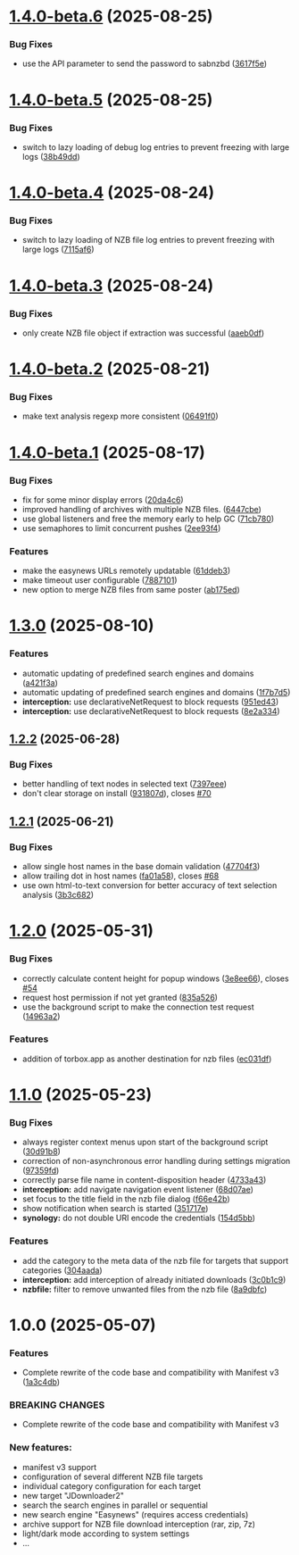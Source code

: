 # [1.4.0-beta.6](https://github.com/Tensai75/NZBDonkey/compare/v1.4.0-beta.5...v1.4.0-beta.6) (2025-08-25)


### Bug Fixes

* use the API parameter to send the password to sabnzbd ([3617f5e](https://github.com/Tensai75/NZBDonkey/commit/3617f5ebff293af259bcad70717b91c821952b0e))

# [1.4.0-beta.5](https://github.com/Tensai75/NZBDonkey/compare/v1.4.0-beta.4...v1.4.0-beta.5) (2025-08-25)


### Bug Fixes

* switch to lazy loading of debug log entries to prevent freezing with large logs ([38b49dd](https://github.com/Tensai75/NZBDonkey/commit/38b49dd8a98c58561ee1bc0809bb206a27cb7e65))

# [1.4.0-beta.4](https://github.com/Tensai75/NZBDonkey/compare/v1.4.0-beta.3...v1.4.0-beta.4) (2025-08-24)


### Bug Fixes

* switch to lazy loading of NZB file log entries to prevent freezing with large logs ([7115af6](https://github.com/Tensai75/NZBDonkey/commit/7115af69b6bedd9fe348dba86f1bb3f6e04af609))

# [1.4.0-beta.3](https://github.com/Tensai75/NZBDonkey/compare/v1.4.0-beta.2...v1.4.0-beta.3) (2025-08-24)


### Bug Fixes

* only create NZB file object if extraction was successful ([aaeb0df](https://github.com/Tensai75/NZBDonkey/commit/aaeb0df71507e4d4d4144c69ff76ec9346c29b4d))

# [1.4.0-beta.2](https://github.com/Tensai75/NZBDonkey/compare/v1.4.0-beta.1...v1.4.0-beta.2) (2025-08-21)


### Bug Fixes

* make text analysis regexp more consistent ([06491f0](https://github.com/Tensai75/NZBDonkey/commit/06491f02dda0ba6dd95e4cde4932b37d573d13c3))

# [1.4.0-beta.1](https://github.com/Tensai75/NZBDonkey/compare/v1.3.0...v1.4.0-beta.1) (2025-08-17)


### Bug Fixes

* fix for some minor display errors ([20da4c6](https://github.com/Tensai75/NZBDonkey/commit/20da4c6916105f3056c8d5b077452a9ecc84c73e))
* improved handling of archives with multiple NZB files. ([6447cbe](https://github.com/Tensai75/NZBDonkey/commit/6447cbefdc1de610c64e31fba8f4c8a8f1b62b44))
* use global listeners and free the memory early to help GC ([71cb780](https://github.com/Tensai75/NZBDonkey/commit/71cb780a595671a53386a0229ff194635cb016eb))
* use semaphores to limit concurrent pushes ([2ee93f4](https://github.com/Tensai75/NZBDonkey/commit/2ee93f49b30f08c13be323d0d0800447b61faebb))


### Features

* make the easynews URLs remotely updatable ([61ddeb3](https://github.com/Tensai75/NZBDonkey/commit/61ddeb3160b4ffff18d42ce0fe18a662200569b1))
* make timeout user configurable ([7887101](https://github.com/Tensai75/NZBDonkey/commit/7887101eb7c20f7e0dc7a9cc4970907f9d5882fa))
* new option to merge NZB files from same poster ([ab175ed](https://github.com/Tensai75/NZBDonkey/commit/ab175ed10395e53fca13cd2aa1c9786d2fd13e03))

# [1.3.0](https://github.com/Tensai75/NZBDonkey/compare/v1.2.2...v1.3.0) (2025-08-10)


### Features

* automatic updating of predefined search engines and domains ([a421f3a](https://github.com/Tensai75/NZBDonkey/commit/a421f3a56ff417c33fd52ef99124fab10b14e1e1))
* automatic updating of predefined search engines and domains ([1f7b7d5](https://github.com/Tensai75/NZBDonkey/commit/1f7b7d51cebdd26e77403624aa2f2d78fb72efc6))
* **interception:** use declarativeNetRequest to block requests ([951ed43](https://github.com/Tensai75/NZBDonkey/commit/951ed434e2cfc0dcf0229cabe9ee1d4d6a24eaa2))
* **interception:** use declarativeNetRequest to block requests ([8e2a334](https://github.com/Tensai75/NZBDonkey/commit/8e2a334265a4c307a9ee68b9d5ddbb02bacbd379))

## [1.2.2](https://github.com/Tensai75/NZBDonkey/compare/v1.2.1...v1.2.2) (2025-06-28)


### Bug Fixes

* better handling of text nodes in selected text ([7397eee](https://github.com/Tensai75/NZBDonkey/commit/7397eee762e44c33e5358f8576980fc60b0741ef))
* don't clear storage on install ([931807d](https://github.com/Tensai75/NZBDonkey/commit/931807daac900701366cc7978957af7ac0ed6b94)), closes [#70](https://github.com/Tensai75/NZBDonkey/issues/70)

## [1.2.1](https://github.com/Tensai75/NZBDonkey/compare/v1.2.0...v1.2.1) (2025-06-21)


### Bug Fixes

* allow single host names in the base domain validation ([47704f3](https://github.com/Tensai75/NZBDonkey/commit/47704f325a5f85d82e75ae6cea6ff964fb160fda))
* allow trailing dot in host names ([fa01a58](https://github.com/Tensai75/NZBDonkey/commit/fa01a588c4811723eddf31053c2f7ae0f08a5f8e)), closes [#68](https://github.com/Tensai75/NZBDonkey/issues/68)
* use own html-to-text conversion for better accuracy of text selection analysis ([3b3c682](https://github.com/Tensai75/NZBDonkey/commit/3b3c6820205243cc37d395c9dd38fcdd9aa4c6e0))

# [1.2.0](https://github.com/Tensai75/NZBDonkey/compare/v1.1.0...v1.2.0) (2025-05-31)


### Bug Fixes

* correctly calculate content height for popup windows ([3e8ee66](https://github.com/Tensai75/NZBDonkey/commit/3e8ee66122bad93d3d3f2906a5f734f20d4a28e4)), closes [#54](https://github.com/Tensai75/NZBDonkey/issues/54)
* request host permission if not yet granted ([835a526](https://github.com/Tensai75/NZBDonkey/commit/835a52666c31afae438d3fffb3b80f8b4c95a484))
* use the background script to make the connection test request ([14963a2](https://github.com/Tensai75/NZBDonkey/commit/14963a20f6078e13a0eb4a58ae50787f284c877f))


### Features

* addition of torbox.app as another destination for nzb files ([ec031df](https://github.com/Tensai75/NZBDonkey/commit/ec031df36df9fdbcfab244f8c06b7cb52e76280f))

# [1.1.0](https://github.com/Tensai75/NZBDonkey/compare/v1.0.0...v1.1.0) (2025-05-23)


### Bug Fixes

* always register context menus upon start of the background script ([30d91b8](https://github.com/Tensai75/NZBDonkey/commit/30d91b8c35aa4f3832b7ea7fbc2fbd3b32ddda76))
* correction of non-asynchronous error handling during settings migration ([97359fd](https://github.com/Tensai75/NZBDonkey/commit/97359fd93b091aea82ae2e46038096bdb4b84962))
* correctly parse file name in content-disposition header ([4733a43](https://github.com/Tensai75/NZBDonkey/commit/4733a43dfc3ebeb23783d08bb77cf2ed59640c95))
* **interception:** add navigate navigation event listener ([68d07ae](https://github.com/Tensai75/NZBDonkey/commit/68d07aef8c07f0aac27918ad846fd94a4db07c24))
* set focus to the title field in the nzb file dialog ([f66e42b](https://github.com/Tensai75/NZBDonkey/commit/f66e42b112d55d5a6fd8bdd5510c37baabed8ca0))
* show notification when search is started ([351717e](https://github.com/Tensai75/NZBDonkey/commit/351717ed0842f6124e46afd9086f4f259d40cdaf))
* **synology:** do not double URI encode the credentials ([154d5bb](https://github.com/Tensai75/NZBDonkey/commit/154d5bbe027cfc9d31bdadd01dc7b928a7eb37db))


### Features

* add the category to the meta data of the nzb file for targets that support categories ([304aada](https://github.com/Tensai75/NZBDonkey/commit/304aadaa9fb044e5526cc0f1e211f8fcd146eda8))
* **interception:** add interception of already initiated downloads ([3c0b1c9](https://github.com/Tensai75/NZBDonkey/commit/3c0b1c9a645e697d2a479cfc71fdc2b912a906dc))
* **nzbfile:** filter to remove unwanted files from the nzb file ([8a9dbfc](https://github.com/Tensai75/NZBDonkey/commit/8a9dbfcbf0ea49380a01d80434ae143db2a5f43f))


# 1.0.0 (2025-05-07)


### Features

* Complete rewrite of the code base and compatibility with Manifest v3 ([1a3c4db](https://github.com/Tensai75/NZBDonkey/commit/1a3c4db29795ec2e72d5c1f7834173ddd7e1dfec))


### BREAKING CHANGES

* Complete rewrite of the code base and compatibility with Manifest v3

### New features:
* manifest v3 support
* configuration of several different NZB file targets
* individual category configuration for each target
* new target "JDownloader2"
* search the search engines in parallel or sequential
* new search engine "Easynews" (requires access credentials)
* archive support for NZB file download interception (rar, zip, 7z)
* light/dark mode according to system settings
* ...
